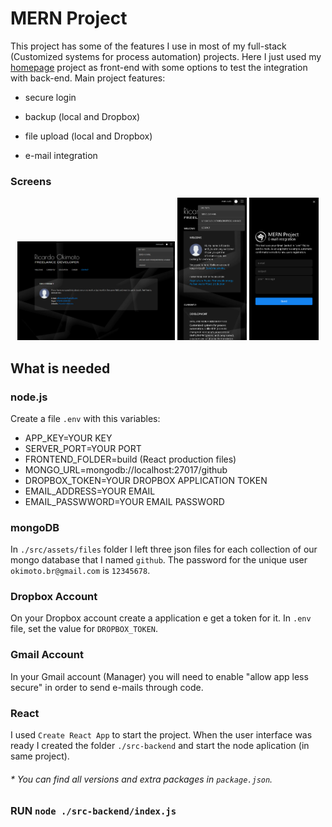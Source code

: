 # MERN Project

This project has some of the features I use in most of my full-stack (Customized systems for process automation) projects. Here I just used my [homepage](https://github.com/Okimas/home) project as front-end with some options to test the integration with back-end. Main project features:

- secure login

- backup (local and Dropbox)

- file upload (local and Dropbox)

- e-mail integration

### Screens

<p align="center">
    <img src="src/assets/images/screen-d-d.png" width="50%"/>
    <img src="src/assets/images/screen-m-d.png" width="22%"/>
    <img src="src/assets/images/screen-email-m-d.png" width="22%"/>
</p>

## What is needed

### node.js

Create a file `.env` with this variables:

- APP_KEY=YOUR KEY
- SERVER_PORT=YOUR PORT
- FRONTEND_FOLDER=build (React production files)
- MONGO_URL=mongodb://localhost:27017/github
- DROPBOX_TOKEN=YOUR DROPBOX APPLICATION TOKEN
- EMAIL_ADDRESS=YOUR EMAIL
- EMAIL_PASSWWORD=YOUR EMAIL PASSWORD

### mongoDB

In `./src/assets/files` folder I left three json files for each collection of our mongo database that I named `github`.
The password for the unique user `okimoto.br@gmail.com` is `12345678`.

### Dropbox Account

On your Dropbox account create a application e get a token for it. In `.env` file, set the value for `DROPBOX_TOKEN`.

### Gmail Account

In your Gmail account (Manager) you will need to enable "allow app less secure" in order to send e-mails through code.

### React

I used `Create React App` to start the project. When the user interface was ready I created the folder `./src-backend` and start the node aplication (in same project).

###### \* You can find all versions and extra packages in `package.json`.

### RUN `node ./src-backend/index.js`
